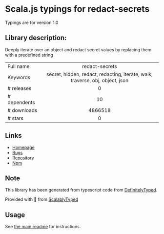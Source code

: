 
# Scala.js typings for redact-secrets

Typings are for version 1.0

## Library description:
Deeply iterate over an object and redact secret values by replacing them with a predefined string

|                    |                 |
| ------------------ | :-------------: |
| Full name          | redact-secrets |
| Keywords           | secret, hidden, redact, redacting, iterate, walk, traverse, obj, object, json |
| # releases         | 0 |
| # dependents       | 10 |
| # downloads        | 4866518 |
| # stars            | 0 |

## Links
- [Homepage](https://github.com/watson/redact-secrets#readme)
- [Bugs](https://github.com/watson/redact-secrets/issues)
- [Repository](https://github.com/watson/redact-secrets)
- [Npm](https://www.npmjs.com/package/redact-secrets)
    


## Note
This library has been generated from typescript code from [DefinitelyTyped](https://definitelytyped.org).

Provided with :purple_heart: from [ScalablyTyped](https://github.com/oyvindberg/ScalablyTyped)

## Usage
See [the main readme](../../readme.md) for instructions.


